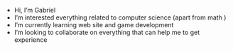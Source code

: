 -  Hi, I’m Gabriel
-  I’m interested everything related to computer science (apart from math )
-  I’m currently learning web site and game development 
-  I’m looking to collaborate on everything that can help me to get experience

<!---
Gabriel-Lubanzadio/Gabriel-Lubanzadio is a ✨ special ✨ repository because its `README.md` (this file) appears on your GitHub profile.
You can click the Preview link to take a look at your changes.
--->
